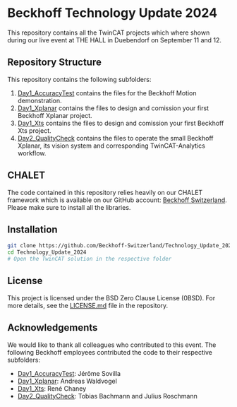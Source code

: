 # Beckhoff Technology Update 2024

This repository contains all the TwinCAT projects which where shown during our live event at THE HALL in Duebendorf on September 11 and 12. 

## Repository Structure

This repository contains the following subfolders:

1. [Day1_AccuracyTest](./Day1_AccuracyTest) contains the files for the Beckhoff Motion demonstration.
2. [Day1_Xplanar](./Day1_Xplanar) contains the files to design and comission your first Beckhoff Xplanar project.
3. [Day1_Xts](./Day1_Xts) contains the files to design and comission your first Beckhoff Xts project.
4. [Day2_QualityCheck](./Day2_QualityCheck) contains the files to operate the small Beckhoff Xplanar, its vision system and corresponding TwinCAT-Analytics workflow.

## CHALET
The code contained in this repository relies heavily on our CHALET framework which is available on our GitHub account: [Beckhoff Switzerland](https://github.com/Beckhoff-Switzerland).
Please make sure to install all the libraries. 

## Installation

```bash
git clone https://github.com/Beckhoff-Switzerland/Technology_Update_2024.git
cd Technology_Update_2024
# Open the TwinCAT solution in the respective folder
```

## License

This project is licensed under the BSD Zero Clause License (0BSD). For more details, see the [LICENSE.md](LICENSE.md) file in the repository.

## Acknowledgements
We would like to thank all colleagues who contributed to this event. 
The following Beckhoff employees contributed the code to their respective subfolders:

- [Day1_AccuracyTest](./Day1_AccuracyTest): Jérôme Sovilla
- [Day1_Xplanar](./Day1_Xplanar): Andreas Waldvogel
- [Day1_Xts](./Day1_Xts): René Chaney
- [Day2_QualityCheck](./Day2_QualityCheck): Tobias Bachmann and Julius Roschmann




